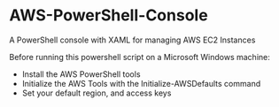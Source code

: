 # AWS-PowerShell-Console
A PowerShell console with XAML for managing AWS EC2 Instances

Before running this powershell script on a Microsoft Windows machine:
-	Install the AWS PowerShell tools
-	Initialize the AWS Tools with the Initialize-AWSDefaults command
-	Set your default region, and access keys


